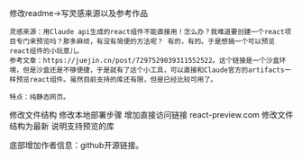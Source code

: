 修改readme->写灵感来源以及参考作品

	灵感来源：用Claude api生成的react组件不能直接用！怎么办？我难道要创建一个react项目专门来预览吗？那多麻烦，有没有简便的方法呢？ 有的，有的。于是想搞一个可以预览react组件的小玩意儿。
	参考文章：https://juejin.cn/post/7297529039311552522。这个链接是一个沙盒环境，但是沙盒还是不够便捷，于是就有了这个小工具，可以直接和Claude官方的artifacts一样预览react组件。虽然目前支持的库还有限，但是已经比较可用了。
	
	特点：纯静态网页。
	
修改文件结构
修改本地部署步骤
增加直接访问链接 react-preview.com
修改文件结构为最新
说明支持预览的库 



底部增加作者信息：github开源链接。

